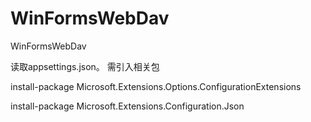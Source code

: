 # WinFormsWebDav
WinFormsWebDav

读取appsettings.json。
需引入相关包

install-package Microsoft.Extensions.Options.ConfigurationExtensions

install-package Microsoft.Extensions.Configuration.Json
